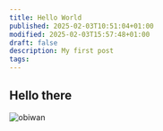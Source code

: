 ```yaml
---
title: Hello World
published: 2025-02-03T10:51:04+01:00
modified: 2025-02-03T15:57:48+01:00
draft: false
description: My first post
tags: 
---
```


## Hello there

![obiwan](images/obiwan.gif)
